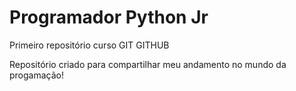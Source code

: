 # Programador Python Jr

 Primeiro repositório curso GIT GITHUB

Repositório criado para compartilhar meu andamento no mundo da progamação!